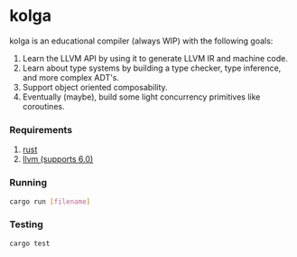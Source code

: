# kolga

kolga is an educational compiler (always WIP) with the following goals:

1. Learn the LLVM API by using it to generate LLVM IR and machine code.
2. Learn about type systems by building a type checker, type inference, and more complex ADT's.
3. Support object oriented composability.
4. Eventually (maybe), build some light concurrency primitives like coroutines.

### Requirements

1. [rust](https://rust-lang.org)
2. [llvm (supports 6.0)](https://llvm.org)

### Running
```sh
cargo run [filename]
```

### Testing
```sh
cargo test
```
